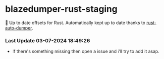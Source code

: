 # blazedumper-rust-staging

🚀 Up to date offsets for Rust. Automatically kept up to date thanks to [rust-auto-dumper](https://github.com/Akandesh/rust-auto-dumper).


### Last Update 03-07-2024 18:49:26
- If there's something missing then open a issue and i'll try to add it asap.